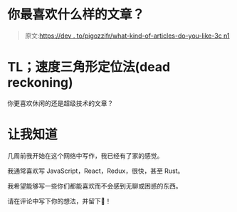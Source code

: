 # 你最喜欢什么样的文章？

> 原文:[https://dev . to/pigozzifr/what-kind-of-articles-do-you-like-3c n1](https://dev.to/pigozzifr/what-kind-of-articles-do-you-like-the-most-3cn1)

# TL；速度三角形定位法(dead reckoning)

你更喜欢休闲的还是超级技术的文章？

# [](#let-me-know)让我知道

几周前我开始在这个网络中写作，我已经有了家的感觉。

我通常喜欢写 JavaScript，React，Redux，很快，甚至 Rust。

我希望能够写一些你们都能喜欢而不会感到无聊或困惑的东西。

请在评论中写下你的想法，并留下🦄！